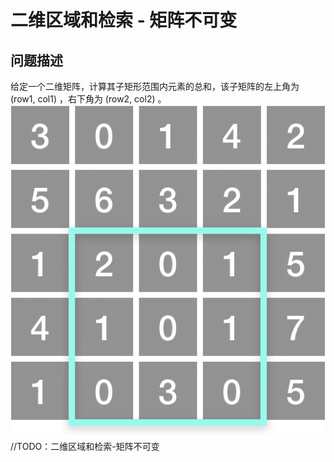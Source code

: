 # 二维区域和检索 - 矩阵不可变
## 问题描述

给定一个二维矩阵，计算其子矩形范围内元素的总和，该子矩阵的左上角为 (row1, col1) ，右下角为 (row2, col2) 。  
![304](./img/304.png)  
//TODO：二维区域和检索-矩阵不可变
